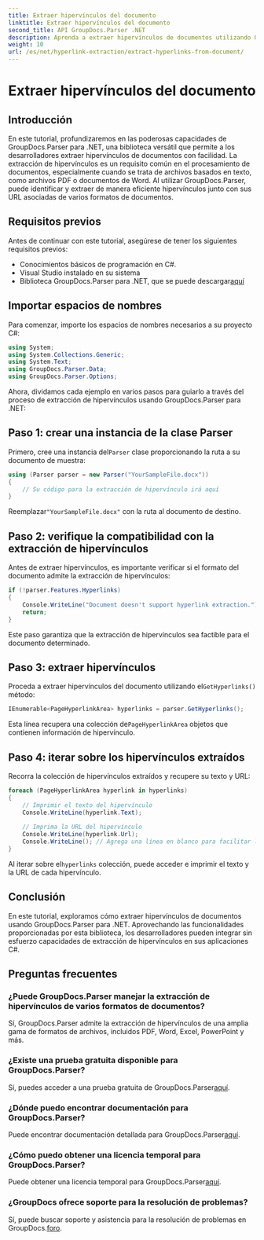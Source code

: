 ```yaml
---
title: Extraer hipervínculos del documento
linktitle: Extraer hipervínculos del documento
second_title: API GroupDocs.Parser .NET
description: Aprenda a extraer hipervínculos de documentos utilizando GroupDocs.Parser para .NET. Mejore sus aplicaciones C# con esta sencilla guía.
weight: 10
url: /es/net/hyperlink-extraction/extract-hyperlinks-from-document/
---
```


# Extraer hipervínculos del documento

## Introducción
En este tutorial, profundizaremos en las poderosas capacidades de GroupDocs.Parser para .NET, una biblioteca versátil que permite a los desarrolladores extraer hipervínculos de documentos con facilidad. La extracción de hipervínculos es un requisito común en el procesamiento de documentos, especialmente cuando se trata de archivos basados en texto, como archivos PDF o documentos de Word. Al utilizar GroupDocs.Parser, puede identificar y extraer de manera eficiente hipervínculos junto con sus URL asociadas de varios formatos de documentos.
## Requisitos previos
Antes de continuar con este tutorial, asegúrese de tener los siguientes requisitos previos:
- Conocimientos básicos de programación en C#.
- Visual Studio instalado en su sistema
-  Biblioteca GroupDocs.Parser para .NET, que se puede descargar[aquí](https://releases.groupdocs.com/parser/net/)
## Importar espacios de nombres
Para comenzar, importe los espacios de nombres necesarios a su proyecto C#:
```csharp
using System;
using System.Collections.Generic;
using System.Text;
using GroupDocs.Parser.Data;
using GroupDocs.Parser.Options;
```

Ahora, dividamos cada ejemplo en varios pasos para guiarlo a través del proceso de extracción de hipervínculos usando GroupDocs.Parser para .NET:
## Paso 1: crear una instancia de la clase Parser
 Primero, cree una instancia del`Parser` clase proporcionando la ruta a su documento de muestra:
```csharp
using (Parser parser = new Parser("YourSampleFile.docx"))
{
    // Su código para la extracción de hipervínculo irá aquí
}
```
 Reemplazar`"YourSampleFile.docx"` con la ruta al documento de destino.
## Paso 2: verifique la compatibilidad con la extracción de hipervínculos
Antes de extraer hipervínculos, es importante verificar si el formato del documento admite la extracción de hipervínculos:
```csharp
if (!parser.Features.Hyperlinks)
{
    Console.WriteLine("Document doesn't support hyperlink extraction.");
    return;
}
```
Este paso garantiza que la extracción de hipervínculos sea factible para el documento determinado.
## Paso 3: extraer hipervínculos
 Proceda a extraer hipervínculos del documento utilizando el`GetHyperlinks()` método:
```csharp
IEnumerable<PageHyperlinkArea> hyperlinks = parser.GetHyperlinks();
```
 Esta línea recupera una colección de`PageHyperlinkArea` objetos que contienen información de hipervínculo.
## Paso 4: iterar sobre los hipervínculos extraídos
Recorra la colección de hipervínculos extraídos y recupere su texto y URL:
```csharp
foreach (PageHyperlinkArea hyperlink in hyperlinks)
{
    // Imprimir el texto del hipervínculo
    Console.WriteLine(hyperlink.Text);
    
    // Imprima la URL del hipervínculo
    Console.WriteLine(hyperlink.Url);
    Console.WriteLine(); // Agrega una línea en blanco para facilitar la lectura.
}
```
Al iterar sobre el`hyperlinks` colección, puede acceder e imprimir el texto y la URL de cada hipervínculo.
## Conclusión
En este tutorial, exploramos cómo extraer hipervínculos de documentos usando GroupDocs.Parser para .NET. Aprovechando las funcionalidades proporcionadas por esta biblioteca, los desarrolladores pueden integrar sin esfuerzo capacidades de extracción de hipervínculos en sus aplicaciones C#.

## Preguntas frecuentes
### ¿Puede GroupDocs.Parser manejar la extracción de hipervínculos de varios formatos de documentos?
Sí, GroupDocs.Parser admite la extracción de hipervínculos de una amplia gama de formatos de archivos, incluidos PDF, Word, Excel, PowerPoint y más.
### ¿Existe una prueba gratuita disponible para GroupDocs.Parser?
 Sí, puedes acceder a una prueba gratuita de GroupDocs.Parser[aquí](https://releases.groupdocs.com/).
### ¿Dónde puedo encontrar documentación para GroupDocs.Parser?
 Puede encontrar documentación detallada para GroupDocs.Parser[aquí](https://tutorials.groupdocs.com/parser/net/).
### ¿Cómo puedo obtener una licencia temporal para GroupDocs.Parser?
 Puede obtener una licencia temporal para GroupDocs.Parser[aquí](https://purchase.groupdocs.com/temporary-license/).
### ¿GroupDocs ofrece soporte para la resolución de problemas?
 Sí, puede buscar soporte y asistencia para la resolución de problemas en GroupDocs.[foro](https://forum.groupdocs.com/c/parser/17).